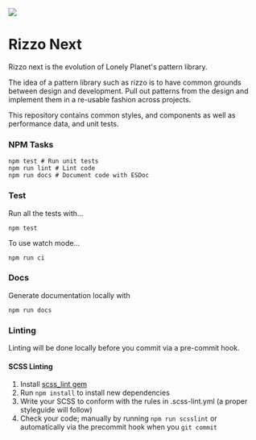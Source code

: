 ![](https://doc.esdoc.org/github.com/lonelyplanet/rizzo-next/badge.svg)
# Rizzo Next
Rizzo next is the evolution of Lonely Planet's pattern library. 

The idea of a pattern library such as rizzo is to have common grounds between design and development. Pull out patterns
from the design and implement them in a re-usable fashion across projects.

This repository contains common styles, and components as well as performance data, and unit tests.

### NPM Tasks
```shell
npm test # Run unit tests
npm run lint # Lint code
npm run docs # Document code with ESDoc
```

### Test
Run all the tests with...

```shell
npm test
```

To use watch mode...

```shell
npm run ci
```

### Docs
Generate documentation locally with

```shell
npm run docs
```

### Linting

Linting will be done locally before you commit via a pre-commit hook.

#### SCSS Linting

1. Install [scss_lint gem](https://github.com/brigade/scss-lint#installation)
2. Run `npm install` to install new dependencies
3. Write your SCSS to conform with the rules in .scss-lint.yml (a proper styleguide will follow)
4. Check your code; manually by running `npm run scsslint` or automatically via the precommit hook when you `git commit`
